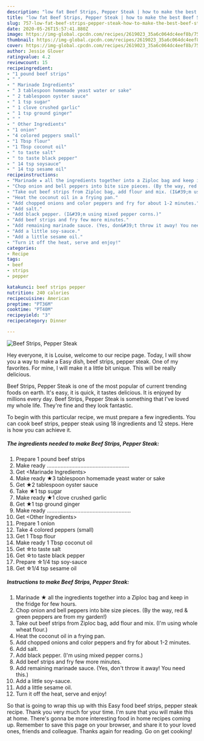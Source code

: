 ```yaml
---
description: "low fat Beef Strips, Pepper Steak | how to make the best Beef Strips, Pepper Steak"
title: "low fat Beef Strips, Pepper Steak | how to make the best Beef Strips, Pepper Steak"
slug: 757-low-fat-beef-strips-pepper-steak-how-to-make-the-best-beef-strips-pepper-steak
date: 2020-05-26T15:57:41.880Z
image: https://img-global.cpcdn.com/recipes/2619023_35a6c064dc4eef8b/751x532cq70/beef-strips-pepper-steak-recipe-main-photo.jpg
thumbnail: https://img-global.cpcdn.com/recipes/2619023_35a6c064dc4eef8b/751x532cq70/beef-strips-pepper-steak-recipe-main-photo.jpg
cover: https://img-global.cpcdn.com/recipes/2619023_35a6c064dc4eef8b/751x532cq70/beef-strips-pepper-steak-recipe-main-photo.jpg
author: Jessie Glover
ratingvalue: 4.2
reviewcount: 15
recipeingredient:
- "1 pound beef strips"
- " "
- " Marinade Ingredients"
- " 3 tablespoon homemade yeast water or sake"
- " 2 tablespoon oyster sauce"
- " 1 tsp sugar"
- " 1 clove crushed garlic"
- " 1 tsp ground ginger"
- " "
- " Other Ingredients"
- "1 onion"
- "4 colored peppers small"
- "1 Tbsp flour"
- "1 Tbsp coconut oil"
- " to taste salt"
- " to taste black pepper"
- " 14 tsp soysauce"
- " 14 tsp sesame oil"
recipeinstructions:
- "Marinade ★ all the ingredients together into a Ziploc bag and keep in the fridge for few hours."
- "Chop onion and bell peppers into bite size pieces. (By the way, red &amp; green peppers are from my garden!)"
- "Take out beef strips from Ziploc bag, add flour and mix. (I&#39;m using whole wheat flour.)"
- "Heat the coconut oil in a frying pan."
- "Add chopped onions and color peppers and fry for about 1-2 minutes."
- "Add salt."
- "Add black pepper. (I&#39;m using mixed pepper corns.)"
- "Add beef strips and fry few more minutes."
- "Add remaining marinade sauce. (Yes, don&#39;t throw it away! You need this.)"
- "Add a little soy-sauce."
- "Add a little sesame oil."
- "Turn it off the heat, serve and enjoy!"
categories:
- Recipe
tags:
- beef
- strips
- pepper

katakunci: beef strips pepper 
nutrition: 240 calories
recipecuisine: American
preptime: "PT36M"
cooktime: "PT40M"
recipeyield: "3"
recipecategory: Dinner

---
```



![Beef Strips, Pepper Steak](https://img-global.cpcdn.com/recipes/2619023_35a6c064dc4eef8b/751x532cq70/beef-strips-pepper-steak-recipe-main-photo.jpg)

Hey everyone, it is Louise, welcome to our recipe page. Today, I will show you a way to make a Easy dish, beef strips, pepper steak. One of my favorites. For mine, I will make it a little bit unique. This will be really delicious.

Beef Strips, Pepper Steak is one of the most popular of current trending foods on earth. It's easy, it is quick, it tastes delicious. It is enjoyed by millions every day. Beef Strips, Pepper Steak is something that I've loved my whole life. They're fine and they look fantastic.




To begin with this particular recipe, we must prepare a few ingredients. You can cook beef strips, pepper steak using 18 ingredients and 12 steps. Here is how you can achieve it.

<!--inarticleads1-->

##### The ingredients needed to make Beef Strips, Pepper Steak:

1. Prepare 1 pound beef strips
1. Make ready  ......................................................
1. Get  &lt;Marinade Ingredients&gt;
1. Make ready  ★3 tablespoon homemade yeast water or sake
1. Get  ★2 tablespoon oyster sauce
1. Take  ★1 tsp sugar
1. Make ready  ★1 clove crushed garlic
1. Get  ★1 tsp ground ginger
1. Make ready  .......................................................
1. Get  &lt;Other Ingredients&gt;
1. Prepare 1 onion
1. Take 4 colored peppers (small)
1. Get 1 Tbsp flour
1. Make ready 1 Tbsp coconut oil
1. Get  ☆to taste salt
1. Get  ☆to taste black pepper
1. Prepare  ☆1/4 tsp soy-sauce
1. Get  ☆1/4 tsp sesame oil




<!--inarticleads2-->

##### Instructions to make Beef Strips, Pepper Steak:

1. Marinade ★ all the ingredients together into a Ziploc bag and keep in the fridge for few hours.
1. Chop onion and bell peppers into bite size pieces. (By the way, red &amp; green peppers are from my garden!)
1. Take out beef strips from Ziploc bag, add flour and mix. (I&#39;m using whole wheat flour.)
1. Heat the coconut oil in a frying pan.
1. Add chopped onions and color peppers and fry for about 1-2 minutes.
1. Add salt.
1. Add black pepper. (I&#39;m using mixed pepper corns.)
1. Add beef strips and fry few more minutes.
1. Add remaining marinade sauce. (Yes, don&#39;t throw it away! You need this.)
1. Add a little soy-sauce.
1. Add a little sesame oil.
1. Turn it off the heat, serve and enjoy!




So that is going to wrap this up with this Easy food beef strips, pepper steak recipe. Thank you very much for your time. I'm sure that you will make this at home. There's gonna be more interesting food in home recipes coming up. Remember to save this page on your browser, and share it to your loved ones, friends and colleague. Thanks again for reading. Go on get cooking!
